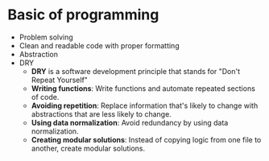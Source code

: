 # Basic of programming

- Problem solving
- Clean and readable code with proper formatting
- Abstraction
- DRY
  - **DRY** is a software development principle that stands for "Don't Repeat Yourself"
  - **Writing functions**: Write functions and automate repeated sections of code.
  - **Avoiding repetition**: Replace information that's likely to change with abstractions that are less likely to change.
  - **Using data normalization**: Avoid redundancy by using data normalization.
  - **Creating modular solutions**: Instead of copying logic from one file to another, create modular solutions.
